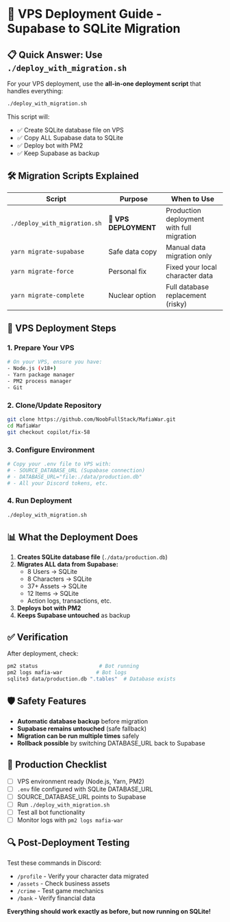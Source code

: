 # 🚀 VPS Deployment Guide - Supabase to SQLite Migration

## 📋 Quick Answer: Use `./deploy_with_migration.sh`

For your VPS deployment, use the **all-in-one deployment script** that handles everything:

```bash
./deploy_with_migration.sh
```

This script will:
- ✅ Create SQLite database file on VPS
- ✅ Copy ALL Supabase data to SQLite
- ✅ Deploy bot with PM2
- ✅ Keep Supabase as backup

## 🛠️ Migration Scripts Explained

| Script | Purpose | When to Use |
|--------|---------|-------------|
| `./deploy_with_migration.sh` | **🎯 VPS DEPLOYMENT** | Production deployment with full migration |
| `yarn migrate-supabase` | Safe data copy | Manual data migration only |
| `yarn migrate-force` | Personal fix | Fixed your local character data |
| `yarn migrate-complete` | Nuclear option | Full database replacement (risky) |

## 🚀 VPS Deployment Steps

### 1. Prepare Your VPS
```bash
# On your VPS, ensure you have:
- Node.js (v18+)
- Yarn package manager
- PM2 process manager
- Git
```

### 2. Clone/Update Repository
```bash
git clone https://github.com/NoobFullStack/MafiaWar.git
cd MafiaWar
git checkout copilot/fix-58
```

### 3. Configure Environment
```bash
# Copy your .env file to VPS with:
# - SOURCE_DATABASE_URL (Supabase connection)
# - DATABASE_URL="file:./data/production.db" 
# - All your Discord tokens, etc.
```

### 4. Run Deployment
```bash
./deploy_with_migration.sh
```

## 📊 What the Deployment Does

1. **Creates SQLite database file** (`./data/production.db`)
2. **Migrates ALL data from Supabase:**
   - 8 Users → SQLite
   - 8 Characters → SQLite  
   - 37+ Assets → SQLite
   - 12 Items → SQLite
   - Action logs, transactions, etc.
3. **Deploys bot with PM2**
4. **Keeps Supabase untouched** as backup

## ✅ Verification

After deployment, check:
```bash
pm2 status                    # Bot running
pm2 logs mafia-war           # Bot logs
sqlite3 data/production.db ".tables"  # Database exists
```

## 🛡️ Safety Features

- **Automatic database backup** before migration
- **Supabase remains untouched** (safe fallback)
- **Migration can be run multiple times** safely
- **Rollback possible** by switching DATABASE_URL back to Supabase

## 🎯 Production Checklist

- [ ] VPS environment ready (Node.js, Yarn, PM2)
- [ ] `.env` file configured with SQLite DATABASE_URL
- [ ] SOURCE_DATABASE_URL points to Supabase
- [ ] Run `./deploy_with_migration.sh`
- [ ] Test all bot functionality
- [ ] Monitor logs with `pm2 logs mafia-war`

## 🔍 Post-Deployment Testing

Test these commands in Discord:
- `/profile` - Verify your character data migrated
- `/assets` - Check business assets
- `/crime` - Test game mechanics
- `/bank` - Verify financial data

**Everything should work exactly as before, but now running on SQLite!**